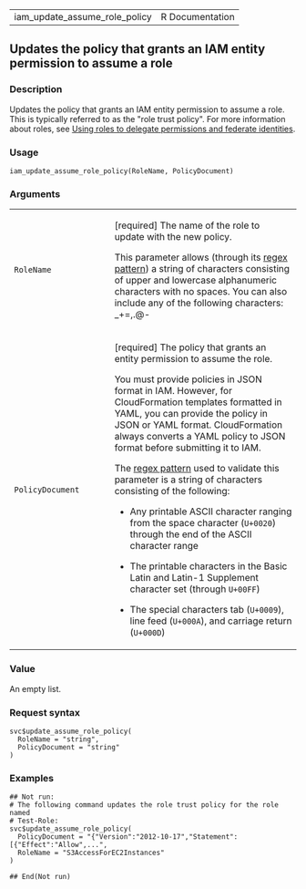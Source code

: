 <table style="width: 100%;">
<tbody>
<tr class="odd">
<td>iam_update_assume_role_policy</td>
<td style="text-align: right;">R Documentation</td>
</tr>
</tbody>
</table>

## Updates the policy that grants an IAM entity permission to assume a role

### Description

Updates the policy that grants an IAM entity permission to assume a
role. This is typically referred to as the "role trust policy". For more
information about roles, see [Using roles to delegate permissions and
federate
identities](https://docs.aws.amazon.com/IAM/latest/UserGuide/id_roles.html).

### Usage

    iam_update_assume_role_policy(RoleName, PolicyDocument)

### Arguments

<table>
<colgroup>
<col style="width: 35%" />
<col style="width: 65%" />
</colgroup>
<tbody>
<tr class="odd">
<td><code
id="iam_update_assume_role_policy_:_RoleName">RoleName</code></td>
<td><p>[required] The name of the role to update with the new
policy.</p>
<p>This parameter allows (through its <a
href="https://en.wikipedia.org/wiki/Regex">regex pattern</a>) a string
of characters consisting of upper and lowercase alphanumeric characters
with no spaces. You can also include any of the following characters:
_+=,.@-</p></td>
</tr>
<tr class="even">
<td><code
id="iam_update_assume_role_policy_:_PolicyDocument">PolicyDocument</code></td>
<td><p>[required] The policy that grants an entity permission to assume
the role.</p>
<p>You must provide policies in JSON format in IAM. However, for
CloudFormation templates formatted in YAML, you can provide the policy
in JSON or YAML format. CloudFormation always converts a YAML policy to
JSON format before submitting it to IAM.</p>
<p>The <a href="https://en.wikipedia.org/wiki/Regex">regex pattern</a>
used to validate this parameter is a string of characters consisting of
the following:</p>
<ul>
<li><p>Any printable ASCII character ranging from the space character
(<code>U+0020</code>) through the end of the ASCII character
range</p></li>
<li><p>The printable characters in the Basic Latin and Latin-1
Supplement character set (through <code
style="white-space: pre;">⁠U+00FF⁠</code>)</p></li>
<li><p>The special characters tab (<code>U+0009</code>), line feed
(<code style="white-space: pre;">⁠U+000A⁠</code>), and carriage return
(<code style="white-space: pre;">⁠U+000D⁠</code>)</p></li>
</ul></td>
</tr>
</tbody>
</table>

### Value

An empty list.

### Request syntax

    svc$update_assume_role_policy(
      RoleName = "string",
      PolicyDocument = "string"
    )

### Examples

    ## Not run: 
    # The following command updates the role trust policy for the role named
    # Test-Role:
    svc$update_assume_role_policy(
      PolicyDocument = "{"Version":"2012-10-17","Statement":[{"Effect":"Allow",...",
      RoleName = "S3AccessForEC2Instances"
    )

    ## End(Not run)
